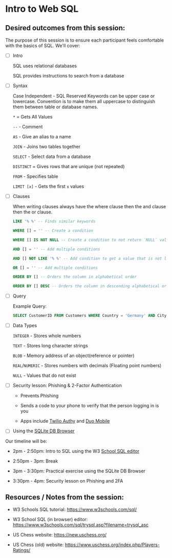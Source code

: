 # Intro to Web SQL

## Desired outcomes from this session:

The purpose of this session is to ensure each participant feels comfortable with the basics of SQL. We'll cover:

- [ ] Intro

    SQL uses relational databases 

    SQL provides instructions to search from a database


- [ ] Syntax

    Case Independent - SQL Reserved Keywords can be upper case or lowercase. Convention is to make them all uppercase to distinguish them between table or database names.

    `*` = Gets All Values

    `--` - Comment 

    `AS` - Give an alias to a name

    `JOIN` - Joins two tables together

    `SELECT` - Select data from a database

    `DISTINCT` = Gives rows that are unique (not repeated)

    `FROM` - Specifies table

    `LIMIT [x]` - Gets the first `x` values


- [ ] Clauses

    When writing clauses always have the where clause then the and clause then the or clause. 
    ```SQL
    LIKE '% %' -- Finds similar keywords
    ``` 

    ```SQL 
    WHERE [] = '' -- Create a condition
    ``` 

     ```SQL 
    WHERE [] IS NOT NULL -- Create a condition to not return `NULL` values
    ```
    
    ```SQL 
    AND [] = '' -- Add multiple conditions
    ``` 

    ```SQL 
    AND [] NOT LIKE '% %' -- Add condition to get a value that is not like some other value
    ```

    ```SQL
    OR [] = '' -- Add multiple conditions
    ```

    ```SQL
    ORDER BY [] -- Orders the column in alphabetical order
    ```

    ```SQL
    ORDER BY [] DESC -- Orders the column in descending alphabetical order
    ``` 


- [ ] Query

    Example Query: 

    ```SQL
    SELECT CustomerID FROM Customers WHERE Country = 'Germany' AND City = 'Berlin'
    ```


- [ ] Data Types

    `INTEGER` - Stores whole numbers

    `TEXT` - Stores long character strings

    `BLOB` - Memory address of an object(reference or pointer)

    `REAL`/`NUMERIC` - Stores numbers with decimals (Floating point numbers)

    `NULL` - Values that do not exist


- [ ] Security lesson: Phishing & 2-Factor Authentication

    - Prevents Phishing 

    - Sends a code to your phone to verify that the person logging in is you

    - Apps include [Twilio Authy](https://authy.com/) and [Duo Mobile](https://duo.com/)


- [ ] Using the [SQLite DB Browser](https://sqlitebrowser.org/)

Our timeline will be:

- 2pm - 2:50pm: Intro to SQL using the W3 [School SQL editor](https://www.w3schools.com/sql/trysql.asp?filename=trysql_asc)

- 2:50pm - 3pm: Break

- 3pm - 3:30pm: Practical exercise using the SQLite DB Browser

- 3:30pm - 4pm: Security lesson on Phishing and 2FA

## Resources / Notes from the session:

- W3 Schools SQL tutorial: https://www.w3schools.com/sql/

- W3 School SQL (in browser) editor: https://www.w3schools.com/sql/trysql.asp?filename=trysql_asc

- US Chess website: https://new.uschess.org/

- US Chess (old) website: https://www.uschess.org/index.php/Players-Ratings/
